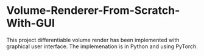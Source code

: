 # Volume-Renderer-From-Scratch-With-GUI
This project differentiable volume render has been implemented with graphical user interface. The implemenation is in Python and using PyTorch.

